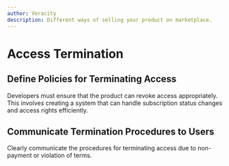 ```yaml
---
author: Veracity
description: Different ways of selling your product on marketplace.
---
```


# Access Termination

## Define Policies for Terminating Access
Developers must ensure that the product can revoke access appropriately. This involves creating a system that can handle subscription status changes and access rights efficiently.

## Communicate Termination Procedures to Users
Clearly communicate the procedures for terminating access due to non-payment or violation of terms.